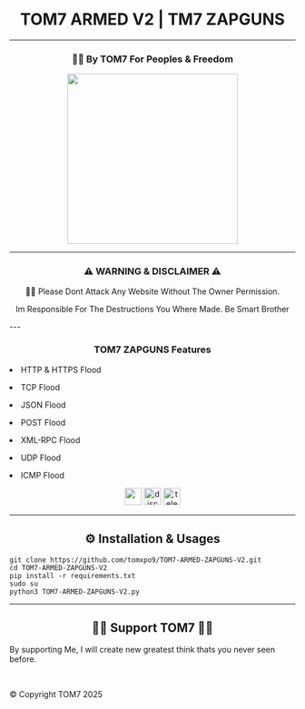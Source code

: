 <h1 align="center" color="red">TOM7 ARMED V2 | TM7 ZAPGUNS</h1>

---

<h3 align="center">✊🏻 By TOM7 For Peoples & Freedom</h3>
<p align="center"><img src="https://e.top4top.io/p_3549l2rx01.gif" height="300" width="300"></p>

---

<div align="center">
   <h3 align="center">⚠️ WARNING & DISCLAIMER ⚠️</h3>
   <p align="center">🫵🏻 Please Dont Attack Any Website Without The Owner Permission.</p>
   <p align="center">Im Responsible For The Destructions You Where Made. Be Smart Brother</p>
</div>
---

<div align="center">
   <h3>TOM7 ZAPGUNS Features</h3>
   <p align="left"><li align="left"> HTTP & HTTPS Flood</li></p>
   <p align="left"><li align="left"> TCP Flood</li></p>
   <p align="left"><li align="left"> JSON Flood</li></p>
   <p align="left"><li align="left"> POST Flood</li></p>
   <p align="left"><li align="left"> XML-RPC Flood</li></p>
   <p align="left"><li align="left"> UDP Flood</li></p>
   <p align="left"><li align="left"> ICMP Flood</li></p>
</div>

<div align="center">
   <img src="https://icon-library.com/images/github-icon-vector/github-icon-vector-27.jpg" width="30" height="30"/>
   <img src="https://brandlogos.net/wp-content/uploads/2021/11/discord-logo.png"  width="30" height="30" alt="discord" />
   <img src="https://upload.wikimedia.org/wikipedia/commons/thumb/8/82/Telegram_logo.svg/2048px-Telegram_logo.svg.png" width="30" height="30" alt="telegram" />
</div>


[python3]: https://python.org 'Python3'

---

<h2 align="center">⚙️ Installation & Usages</h2>

```💻 shell command
git clone https://github.com/tomxpo9/TOM7-ARMED-ZAPGUNS-V2.git
cd TOM7-ARMED-ZAPGUNS-V2
pip install -r requirements.txt
sudo su
python3 TOM7-ARMED-ZAPGUNS-V2.py
```

---

<div align="center">
   <h2 align="center">🤝🏻 Support TOM7 🤝🏻</h2>
   <p align="left">
      By supporting Me, I will create new greatest think thats you never seen before.
   </p>
   <br>
   <p align="left">
      &copy; Copyright TOM7 2025
   </p>
</div>
